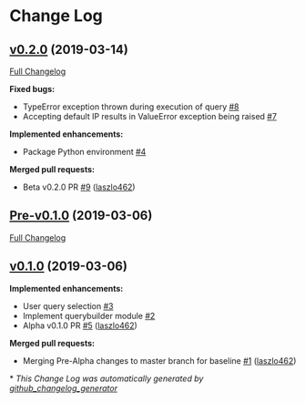 # Change Log

## [v0.2.0](https://github.com/laszlo462/IBE-RESTester/tree/v0.2.0) (2019-03-14)

[Full Changelog](https://github.com/laszlo462/IBE-RESTester/compare/Pre-v0.1.0...v0.2.0)

**Fixed bugs:**

- TypeError exception thrown during execution of query [\#8](https://github.com/laszlo462/IBE-RESTester/issues/8)
- Accepting default IP results in ValueError exception being raised [\#7](https://github.com/laszlo462/IBE-RESTester/issues/7)

**Implemented enhancements:**

- Package Python environment [\#4](https://github.com/laszlo462/IBE-RESTester/issues/4)

**Merged pull requests:**

- Beta v0.2.0 PR [\#9](https://github.com/laszlo462/IBE-RESTester/pull/9) ([laszlo462](https://github.com/laszlo462))

## [Pre-v0.1.0](https://github.com/laszlo462/IBE-RESTester/tree/Pre-v0.1.0) (2019-03-06)

[Full Changelog](https://github.com/laszlo462/IBE-RESTester/compare/v0.1.0...Pre-v0.1.0)

## [v0.1.0](https://github.com/laszlo462/IBE-RESTester/tree/v0.1.0) (2019-03-06)

**Implemented enhancements:**

- User query selection [\#3](https://github.com/laszlo462/IBE-RESTester/issues/3)
- Implement querybuilder module [\#2](https://github.com/laszlo462/IBE-RESTester/issues/2)
- Alpha v0.1.0 PR [\#5](https://github.com/laszlo462/IBE-RESTester/pull/5) ([laszlo462](https://github.com/laszlo462))

**Merged pull requests:**

- Merging Pre-Alpha changes to master branch for baseline [\#1](https://github.com/laszlo462/IBE-RESTester/pull/1) ([laszlo462](https://github.com/laszlo462))

\* _This Change Log was automatically generated by [github_changelog_generator](https://github.com/skywinder/Github-Changelog-Generator)_
